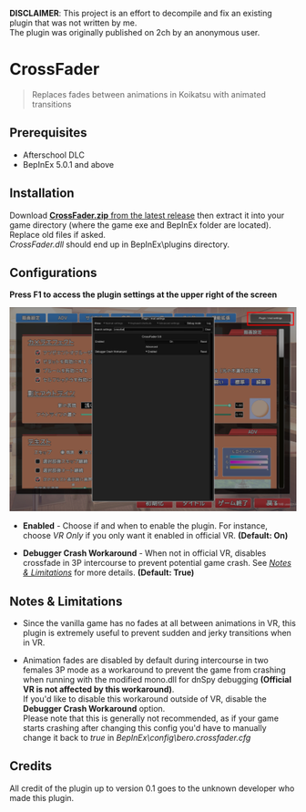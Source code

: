 **DISCLAIMER**: This project is an effort to decompile and fix an existing plugin that was not written by me.  
The plugin was originally published on 2ch by an anonymous user.

# CrossFader
> Replaces fades between animations in Koikatsu with animated transitions


## Prerequisites  
- Afterschool DLC  
- BepInEx 5.0.1 and above  


## Installation
Download [**CrossFader.zip** from the latest release](https://github.com/MayouKurayami/KK_CrossFader/releases) then extract it into your game directory (where the game exe and BepInEx folder are located). Replace old files if asked. <br>
*CrossFader.dll* should end up in BepInEx\plugins directory.

## Configurations  
**Press F1 to access the plugin settings at the upper right of the screen**  

![](https://github.com/MayouKurayami/KK_CrossFader/blob/master/images/Crossfader_settings.png)  

- **Enabled** - Choose if and when to enable the plugin. For instance, choose *VR Only* if you only want it enabled in official VR. **(Default: On)**  

- **Debugger Crash Workaround** - When not in official VR, disables crossfade in 3P intercourse to prevent potential game crash. See [*Notes & Limitations*](https://github.com/MayouKurayami/KK_CrossFader#notes--limitations) for more details. **(Default: True)**



## Notes & Limitations
- Since the vanilla game has no fades at all between animations in VR, this plugin is extremely useful to prevent sudden and jerky transitions when in VR.  

- Animation fades are disabled by default during intercourse in two females 3P mode as a workaround to prevent the game from crashing when running with the modified mono.dll for dnSpy debugging **(Official VR is not affected by this workaround)**. <br>
If you'd like to disable this workaround outside of VR, disable the **Debugger Crash Workaround** option. <br>
Please note that this is generally not recommended, as if your game starts crashing after changing this config you'd have to manually change it back to *true* in *BepInEx\config\bero.crossfader.cfg*



## Credits
All credit of the plugin up to version 0.1 goes to the unknown developer who made this plugin.  
